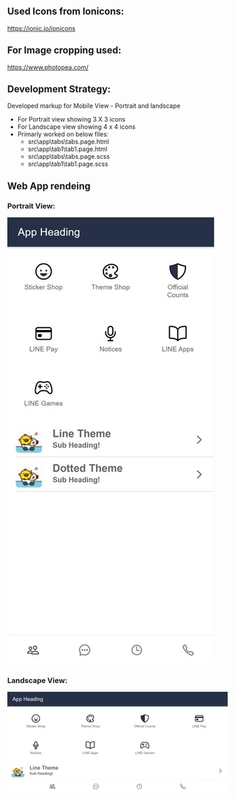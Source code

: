 ## Used Icons from Ionicons:
https://ionic.io/ionicons

## For Image cropping used:
https://www.photopea.com/

## Development Strategy:
Developed markup for Mobile View - Portrait and landscape
- For Portrait view showing 3 X 3 icons 
- For Landscape view showing 4 x 4 icons
- Primarly worked on below files:
    - src\app\tabs\tabs.page.html
    - src\app\tab1\tab1.page.html
    - src\app\tabs\tabs.page.scss
    - src\app\tab1\tab1.page.scss

## Web App rendeing
### Portrait View:
![alt text](src/assets/images/portrait.png)

### Landscape View:
![alt text](src/assets/images/landscape.png)